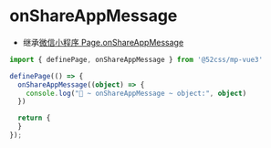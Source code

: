 # onShareAppMessage

* 继承[微信小程序 Page.onShareAppMessage](https://developers.weixin.qq.com/miniprogram/dev/reference/api/Page.html#onShareAppMessage-Object-object)

```ts
import { definePage, onShareAppMessage } from '@52css/mp-vue3'

definePage(() => {
  onShareAppMessage((object) => {
    console.log("🚀 ~ onShareAppMessage ~ object:", object)
  })

  return {
  }
});
```